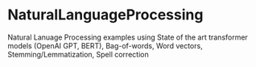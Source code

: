 # NaturalLanguageProcessing
Natural Lanuage Processing examples using State of the art transformer models (OpenAI GPT, BERT), Bag-of-words, Word vectors, Stemming/Lemmatization, Spell correction
